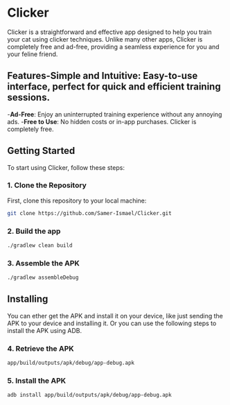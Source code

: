 # **Clicker**

Clicker is a straightforward and effective app designed to help you train your cat using clicker techniques. Unlike many other apps, Clicker is completely free and ad-free, providing a seamless experience for you and your feline friend.

## **Features**-**Simple and Intuitive**: Easy-to-use interface, perfect for quick and efficient training sessions.
-**Ad-Free**: Enjoy an uninterrupted training experience without any annoying ads.
-**Free to Use**: No hidden costs or in-app purchases. Clicker is completely free.

## **Getting Started**

To start using Clicker, follow these steps:

### **1. Clone the Repository**

First, clone this repository to your local machine:

```bash
git clone https://github.com/Samer-Ismael/Clicker.git

```

### **2. Build the app**

```bash
./gradlew clean build
```

### **3. Assemble the APK**

```bash
./gradlew assembleDebug
```


## **Installing**

You can ether get the APK and install it on your device, like just sending the APK to your device and installing it.
Or you can use the following steps to install the APK using ADB.

### **4. Retrieve the APK**

```bash
app/build/outputs/apk/debug/app-debug.apk
```

### **5. Install the APK**

```bash
adb install app/build/outputs/apk/debug/app-debug.apk
```
